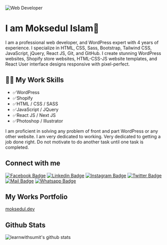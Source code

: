 ![Web Developer](https://github.com/dmoksedul/mydocuments/blob/main/cover.jpg?raw=true)

# I am Moksedul Islam👋

I am a professional web developer, and WordPress expert with 4 years of experience. I specialize in HTML, CSS, Sass, Bootstrap, Tailwind CSS, JavaScript, jQuery, React JS, Git, and GitHub. I create stunning WordPress websites, Shopify store websites, HTML-CSS-JS website templates, and React User interface designs responsive with pixel-perfect.


## 👨‍💻 My Work Skills

- ✅WordPress
- ✅Shopify
- ✅HTML / CSS / SASS
- ✅JavaScript / JQuery
- ✅React JS / Next JS
- ✅Photoshop / Illustrator


I am proficient in solving any problem of front and part WordPress or any other website. I am very dedicated to working. Very dedicated to getting a job done right. Do not motivate to do another task until one task is completed.
## Connect with me

[![Facebook Badge](https://img.shields.io/badge/Facebook-1877F2?style=for-the-badge&logo=facebook&logoColor=white)](https://facebook.com/dmoksedul) [![Linkedin Badge](https://img.shields.io/badge/LinkedIn-0077B5?style=for-the-badge&logo=linkedin&logoColor=white)](https://www.linkedin.com/in/dmoksedul/) [![Instagram Badge](https://img.shields.io/badge/Instagram-E4405F?style=for-the-badge&logo=instagram&logoColor=white)](https://instagram.com/dmoksedul) [![Twitter Badge](https://img.shields.io/badge/Twitter-1DA1F2?style=for-the-badge&logo=twitter&logoColor=white)](https://twitter.com/dmoksedul) [![Mail Badge](https://img.shields.io/badge/Gmail-D14836?style=for-the-badge&logo=gmail&logoColor=white)](mailto:info@moksedul.dev) [![Whatsapp Badge](https://img.shields.io/badge/Whatsapp-075e54?style=for-the-badge&logo=whatsapp&logoColor=white)](mailto:info@moksedul.dev)

## My Works Portfolio

[moksedul.dev](https://moksedul.dev/)

## Github Stats

![learnwithsumit's github stats](https://github-readme-stats.vercel.app/api?username=dmoksedul&count_private=true&theme=tokyonight&hide=contribs,prs)

